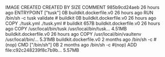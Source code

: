 IMAGE CREATED CREATED BY SIZE COMMENT
985b9cd24aeb 26 hours ago ENTRYPOINT ["tusk"] 0B buildkit.dockerfile.v0
<missing> 26 hours ago RUN /bin/sh -c tusk validate # buildkit 0B buildkit.dockerfile.v0
<missing> 26 hours ago COPY ./tusk.yml ./tusk.yml # buildkit 657B buildkit.dockerfile.v0
<missing> 26 hours ago COPY /usr/local/bin/tusk /usr/local/bin/tusk… 4.51MB buildkit.dockerfile.v0
<missing> 26 hours ago COPY /usr/local/bin/vaultenv /usr/local/bin/… 5.31MB buildkit.dockerfile.v0
<missing> 2 months ago /bin/sh -c #(nop) CMD ["/bin/sh"] 0B
<missing> 2 months ago /bin/sh -c #(nop) ADD file:c92c248239f8c7b9b… 5.57MB
